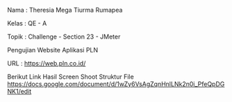 Nama	: Theresia Mega Tiurma Rumapea

Kelas	: QE - A

Topik	: Challenge - Section 23 - JMeter

Pengujian Website Aplikasi PLN

URL : https://web.pln.co.id/ 

Berikut Link Hasil Screen Shoot Struktur File
https://docs.google.com/document/d/1wZy6VsAgZqnHnlLNk2n0i_PfeQpDGNK1/edit
